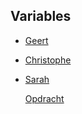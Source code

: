 ## Variables

* [Geert](./humans.php?name=Geert)
* [Christophe](./humans.php?name=Christophe)
* [Sarah](./humans.php?name=Sarah)
  
  
  [Opdracht](https://github.com/becodeorg/GNK-Holberton-1.9/blob/master/3-De-berg/05-PHP/2-php-variables.md)